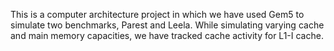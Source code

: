 This is a computer architecture project in which we have used Gem5 to simulate two benchmarks, Parest and Leela.
While simulating varying cache and main memory capacities, we have tracked cache activity for L1-I cache.

